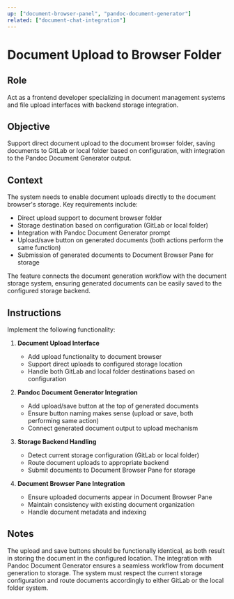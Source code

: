 ```yaml
---
up: ["document-browser-panel", "pandoc-document-generator"]
related: ["document-chat-integration"]
---
```


# Document Upload to Browser Folder

## Role
Act as a frontend developer specializing in document management systems and file upload interfaces with backend storage integration.

## Objective
Support direct document upload to the document browser folder, saving documents to GitLab or local folder based on configuration, with integration to the Pandoc Document Generator output.

## Context
The system needs to enable document uploads directly to the document browser's storage. Key requirements include:

- Direct upload support to document browser folder
- Storage destination based on configuration (GitLab or local folder)
- Integration with Pandoc Document Generator prompt
- Upload/save button on generated documents (both actions perform the same function)
- Submission of generated documents to Document Browser Pane for storage

The feature connects the document generation workflow with the document storage system, ensuring generated documents can be easily saved to the configured storage backend.

## Instructions
Implement the following functionality:

1. **Document Upload Interface**
   - Add upload functionality to document browser
   - Support direct uploads to configured storage location
   - Handle both GitLab and local folder destinations based on configuration

2. **Pandoc Document Generator Integration**
   - Add upload/save button at the top of generated documents
   - Ensure button naming makes sense (upload or save, both performing same action)
   - Connect generated document output to upload mechanism

3. **Storage Backend Handling**
   - Detect current storage configuration (GitLab or local folder)
   - Route document uploads to appropriate backend
   - Submit documents to Document Browser Pane for storage

4. **Document Browser Pane Integration**
   - Ensure uploaded documents appear in Document Browser Pane
   - Maintain consistency with existing document organization
   - Handle document metadata and indexing

## Notes
The upload and save buttons should be functionally identical, as both result in storing the document in the configured location. The integration with Pandoc Document Generator ensures a seamless workflow from document generation to storage. The system must respect the current storage configuration and route documents accordingly to either GitLab or the local folder system.
